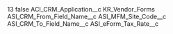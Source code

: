 <?xml version="1.0" encoding="UTF-8"?>
<CustomMetadata xmlns="http://soap.sforce.com/2006/04/metadata" xmlns:xsi="http://www.w3.org/2001/XMLSchema-instance" xmlns:xsd="http://www.w3.org/2001/XMLSchema">
    <label>13</label>
    <protected>false</protected>
    <values>
        <field>ACI_CRM_Application__c</field>
        <value xsi:type="xsd:string">KR_Vendor_Forms</value>
    </values>
    <values>
        <field>ASI_CRM_From_Field_Name__c</field>
        <value xsi:type="xsd:string">ASI_MFM_Site_Code__c</value>
    </values>
    <values>
        <field>ASI_CRM_To_Field_Name__c</field>
        <value xsi:type="xsd:string">ASI_eForm_Tax_Rate__c</value>
    </values>
</CustomMetadata>
